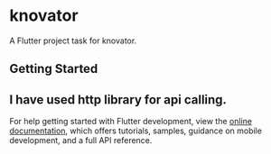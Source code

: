 # knovator

A Flutter project task for knovator.

## Getting Started

I have used http library for api calling.
- 

For help getting started with Flutter development, view the
[online documentation](https://docs.flutter.dev/), which offers tutorials,
samples, guidance on mobile development, and a full API reference.
